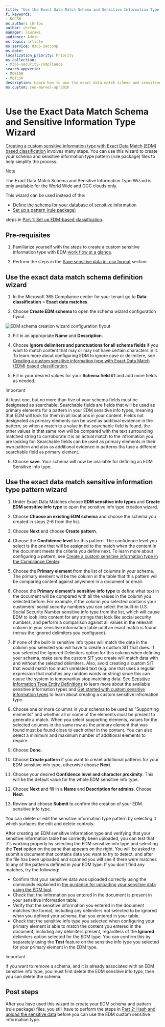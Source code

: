 ```yaml
---
title: "Use the Exact Data Match Schema and Sensitive Information Type Wizard"
f1.keywords:
- NOCSH
ms.author: chrfox
author: chrfox
manager: laurawi
audience: Admin
ms.topic: article
ms.service: O365-seccomp
ms.date: 
localization_priority: Priority
ms.collection: 
- M365-security-compliance
search.appverid: 
- MOE150
- MET150
description: Learn how to use the exact data match schema and sensitive information type wizard.
ms.custom: seo-marvel-apr2020
---
```


# Use the Exact Data Match Schema and Sensitive Information Type Wizard

[Creating a custom sensitive information type with Exact Data Match (EDM) based classification](create-custom-sensitive-information-types-with-exact-data-match-based-classification.md)  involves many steps.  You can use this wizard to create your schema and sensitive information type pattern (rule package) files to help simplify the process.

> [!NOTE]
> The Exact Data Match Schema and Sensitive Information Type Wizard is only available for the World Wide and GCC clouds only.

This wizard can be used instead of the:

- [Define the schema for your database of sensitive information](create-custom-sensitive-information-types-with-exact-data-match-based-classification.md#define-the-schema-for-your-database-of-sensitive-information)
- [Set up a pattern (rule package)](create-custom-sensitive-information-types-with-exact-data-match-based-classification.md#set-up-a-rule-package)

steps in [Part 1: Set up EDM-based classification](create-custom-sensitive-information-types-with-exact-data-match-based-classification.md#part-1-set-up-edm-based-classification).

## Pre-requisites

1. Familiarize yourself with the steps to create a custom sensitive information type with EDM [work flow at a glance](create-custom-sensitive-information-types-with-exact-data-match-based-classification.md#the-work-flow-at-a-glance).

2. Perform the steps in the [Save sensitive data in .csv format](create-custom-sensitive-information-types-with-exact-data-match-based-classification.md#save-sensitive-data-in-csv-format) section.

## Use the exact data match schema definition wizard

1. In the Microsoft 365 Compliance center for your tenant go to **Data classification** > **Exact data matches**.

2. Choose **Create EDM schema** to open the schema wizard configuration flyout.

![EDM schema creation wizard configuration flyout](../media/edm-schema-wizard-1.png)

3. Fill in an appropriate **Name** and **Description**.

4. Choose **Ignore delimiters and punctuations for all schema fields** if you want to match content that may or may not have certain characters in it. To learn more about configuring EDM to ignore case or delimitere, see [Creating a custom sensitive information type with Exact Data Match (EDM) based classification](create-custom-sensitive-information-types-with-exact-data-match-based-classification.md).

5. Fill in your desired values for your **Schema field #1** and add more fields as needed. 

> [!IMPORTANT]
> At least one, but no more than five of your schema fields must be designated as searchable. Searchable fields are fields that will be used as primary elements for a pattern in your EDM sensitive info types, meaning that EDM will look for them in all locations in your content. Fields not designated as primary elements can be used as additioal evidence in the pattern, so when a match to a value in the searchable field is found, the other values in that same row will be compared with the text surrounding matched string to corroborate it is an actual match to the infromation you are looking for. Searchable fields can be used as primary elements in their own pattern and also as additional evidence in patterns tha tuse a different searchable field as primary element. 

6. Choose **save**. Your schema will now be available for defining an EDM Sensitive info type.


## Use the exact data match sensitive information type pattern wizard

1. Under Exact Data Matches choose **EDM sensitive info types** and **Create EDM sensitive info type** to open the sensitive info type creation wizard.

2. Choose **Choose an existing EDM schema** and choose the schema you created in steps 2-6 from the list.

3. Choose **Next** and choose **Create pattern**.

4. Choose the **Confidence level** for this pattern. The confidence level you select is the one that will be assigned to the match when the content in the document meets the criteria you define next. To learn more about configuring a pattern, see [Create a custom sensitive information type in the Compliance Center](create-a-custom-sensitive-information-type.md).

5. Choose the **Primary element** from the list of columns in your schema. The primary element will be the column in the table that this pattern will be comparing content against anywhere in a document or email. 

6.  Choose the **Primary element's sensitive info type** to define what text in the document will be compared with all the values in the column you selected before. For example, if the column you selected contains your customers' social security numbers you can select the built-in U.S. Social Security Number sensitive info type from the list, which will cause EDM to look iinto content for any strings that look like social security numbers, and perform a comparison against all values in the relevant column in your sensitive information table until an exact match is found (minus the ignored delimiters you configured). 

7.  If none of the built-in sensitive info types will match the data in the column you selected you will have to create a custom SIT that does. If you selected the Ignored Delimiters option for this column when defining your schema, make sure the custom SIT you create will match data with and without the selected delimiters. Also, avoid creating a custom SIT that would match too much unrelated text (e.g. one that uses a regular expression that matches any random words or string) since this can cause the system to temporariluy stop matching data. See [Sensitive Information Type Entity Definitions](sensitive-information-type-entity-definitions.md) to learn more about the available sensitive information types and [Get started with custom sensitive information types](create-a-custom-sensitive-information-type.md) to learn about creating a custom sensitive infromation type. 

8.  Choose one or more columns in your schema to be used as "Supporting elements" and whether all or some of the elements must be present to generate a match. When you select supporting elements, values for the selected columns in the same row as the primary element that was found must be found close to each other in the content. You can also select a minimum and maximum number of additional elements to require.

9. Choose **Done**.

10. Choose **Create pattern** if you want to creaet additional patterns for your EDM sensitive info type, otherwise choose **Next**.

11. Choose your desired **Confidence level and character proximity**. This will be the default value for the whole EDM sensitive info type.

12. Choose **Next** and fill in a **Name** and **Description for admins**. Choose **Next**.

13. Review and choose **Submit** to confirm the creation of your EDM sensitive info type.

You can delete or edit the sensitive information type pattern by selecting it which surfaces the edit and delete controls.

After creating an EDM sensitive information type and verifying that your sensitive information table has correctly been uploaded, you can test that it's working properly by selecting the EDM sensitive info type and selecting the **Test** option on the pane that appears on the right. You will be asked to submit a document that contains data you want to try to detect, and after the file has been uploaded and scanned you will see if there were matches to any of the patterns defined in your EDM type. If you don't find any matches, try the following:
- Confirm that your sensitive data was uploaded correctly using the commands explained in [the guidance for uploading your sensitive data using the EDM tool](links-to-edm-upload-agent-by-subscription-type.md).
- Check that the information you entered in the document is present in your sensitive information table. 
- Verify that the sensitive information you entered in the document matches the format, including any delimiters not selected to be ignored when you defined your schema, that you entered in your table. 
- Check that the sensitive info type you selected when configuring your primary element is able to match the content you entered in the document, including any delimiters present, regardless of the **Ignored** delimiters option selected for the EDM type. You can confirm this by separately using the **Test** feature on the sensitive info type you selected for your primary element in the EDM type. 

> [!IMPORTANT]
> If you want to remove a schema, and it is already associated with an EDM sensitive info type, you must first delete the EDM sensitive info type, then you can delete the schema.

## Post steps

After you have used this wizard to create your EDM schema and pattern (rule package) files, you still have to perform the steps in [Part 2: Hash and upload the sensitive data](create-custom-sensitive-information-types-with-exact-data-match-based-classification.md#part-2-hash-and-upload-the-sensitive-data) before you can use the EDM custom sensitive information type.
